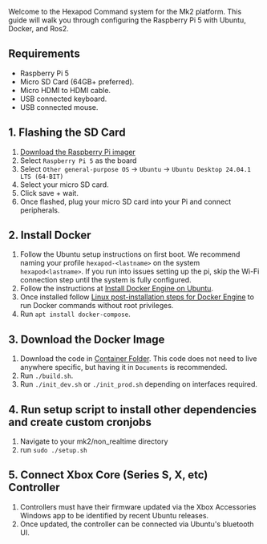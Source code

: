 Welcome to the Hexapod Command system for the Mk2 platform. This guide will walk you through configuring the Raspberry Pi 5 with Ubuntu, Docker, and Ros2. 

## Requirements
- Raspberry Pi 5
- Micro SD Card (64GB+ preferred).
- Micro HDMI to HDMI cable.
- USB connected keyboard.
- USB connected mouse.

## 1. Flashing the SD Card

1. [Download the Raspberry Pi imager](https://www.raspberrypi.com/software/)
2. Select `Raspberry Pi 5` as the board
3. Select `Other general-purpose OS` -> `Ubuntu` -> `Ubuntu Desktop 24.04.1 LTS (64-BIT)`
4. Select your micro SD card.
5. Click save + wait.
6. Once flashed, plug your micro SD card into your Pi and connect peripherals.

## 2. Install Docker

1. Follow the Ubuntu setup instructions on first boot. We recommend naming your profile `hexapod-<lastname>` on the system `hexapod<lastname>`. If you run into issues setting up the pi, skip the Wi-Fi connection step until the system is fully configured.
2. Follow the instructions at [Install Docker Engine on Ubuntu](https://docs.docker.com/engine/install/ubuntu/).
3. Once installed follow [Linux post-installation steps for Docker Engine](https://docs.docker.com/engine/install/linux-postinstall/) to run Docker commands without root privileges.
4. Run `apt install docker-compose`.

## 3. Download the Docker Image

1. Download the code in [Container Folder](./container). This code does not need to live anywhere specific, but having it in `Documents` is recommended.
2. Run `./build.sh`.
3. Run `./init_dev.sh` or `./init_prod.sh` depending on interfaces required.

## 4. Run setup script to install other dependencies and create custom cronjobs

1. Navigate to your mk2/non_realtime directory
2. run `sudo ./setup.sh`

## 5. Connect Xbox Core (Series S, X, etc) Controller

1. Controllers must have their firmware updated via the Xbox Accessories Windows app to be identified by recent Ubuntu releases.
2. Once updated, the controller can be connected via Ubuntu's bluetooth UI.
